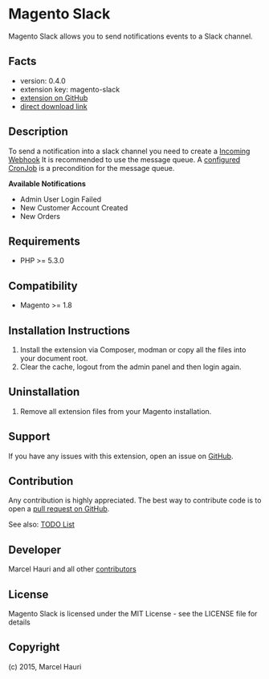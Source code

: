 Magento Slack
=============

Magento Slack allows you to send notifications events to a Slack channel. 

Facts
-----
- version: 0.4.0
- extension key: magento-slack
- [extension on GitHub](https://github.com/mhauri/magento-slack)
- [direct download link](https://github.com/mhauri/magento-slack/archive/master.zip)

Description
-----------

To send a notification into a slack channel you need to create a [Incoming Webhook](https://api.slack.com/incoming-webhooks)
It is recommended to use the message queue. A [configured CronJob](http://www.magentocommerce.com/wiki/1_-_installation_and_configuration/how_to_setup_a_cron_job) is a precondition for the message queue.

**Available Notifications**

 - Admin User Login Failed
 - New Customer Account Created
 - New Orders

Requirements
------------
- PHP >= 5.3.0

Compatibility
-------------
- Magento >= 1.8

Installation Instructions
-------------------------
1. Install the extension via Composer, modman or copy all the files into your document root.
2. Clear the cache, logout from the admin panel and then login again.

Uninstallation
--------------
1. Remove all extension files from your Magento installation.

Support
-------
If you have any issues with this extension, open an issue on [GitHub](https://github.com/mhauri/magento-slack/issues).

Contribution
------------
Any contribution is highly appreciated. The best way to contribute code is to open a [pull request on GitHub](https://help.github.com/articles/using-pull-requests).

See also: [TODO List](https://github.com/mhauri/magento-slack/blob/master/TODO.md)

Developer
---------
Marcel Hauri and all other [contributors](https://github.com/mhauri/magento-slack/contributors)

License
-------
Magento Slack is licensed under the MIT License - see the LICENSE file for details

Copyright
---------
(c) 2015, Marcel Hauri